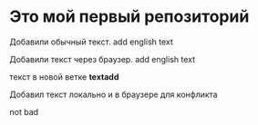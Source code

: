 # Это мой первый репозиторий

Добавили обычный текст. add english text


Добавили текст через браузер. add english text


текст в новой ветке **textadd**


Добавил текст локально и в браузере для конфликта

not bad